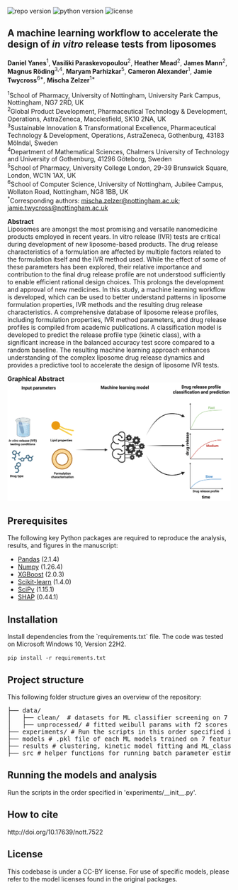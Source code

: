 ![repo version](https://img.shields.io/badge/Version-v.1.0-green)
![python version](https://img.shields.io/badge/python-3.12.1-blue)
![license](https://img.shields.io/badge/License-CC--BY-red)


<h2 id="Title">A machine learning workflow to accelerate the design of <em>in vitro</em> release tests from liposomes</h2>


**Daniel Yanes**<sup>1</sup>, **Vasiliki Paraskevopoulou**<sup>2</sup>, **Heather Mead**<sup>2</sup>, **James Mann**<sup>2</sup>, **Magnus Röding**<sup>3,4</sup>, **Maryam Parhizkar**<sup>5</sup>, **Cameron Alexander**<sup>1</sup>, **Jamie Twycross**<sup>6*</sup>, **Mischa Zelzer**<sup>1*</sup>

<sup>1</sup>School of Pharmacy, University of Nottingham, University Park Campus, Nottingham, NG7 2RD, UK\
<sup>2</sup>Global Product Development, Pharmaceutical Technology & Development, Operations, AstraZeneca, Macclesfield, SK10 2NA, UK\
<sup>3</sup>Sustainable Innovation & Transformational Excellence, Pharmaceutical Technology & Development, Operations, AstraZeneca, Gothenburg, 43183 Mölndal, Sweden\
<sup>4</sup>Department of Mathematical Sciences, Chalmers University of Technology and University of Gothenburg, 41296 Göteborg, Sweden\
<sup>5</sup>School of Pharmacy, University College London, 29-39 Brunswick Square, London, WC1N 1AX, UK\
<sup>6</sup>School of Computer Science, University of Nottingham, Jubilee Campus, Wollaton Road, Nottingham, NG8 1BB, UK\
<sup>\*</sup>Corresponding authors: mischa.zelzer@nottingham.ac.uk; jamie.twycross@nottingham.ac.uk

**Abstract**\
Liposomes are amongst the most promising and versatile nanomedicine products employed in recent years. In vitro release (IVR) tests are critical during development of new liposome-based products. The drug release characteristics of a formulation are affected by multiple factors related to the formulation itself and the IVR method used. While the effect of some of these parameters has been explored, their relative importance and contribution to the final drug release profile are not understood sufficiently to enable efficient rational design choices. This prolongs the development and approval of new medicines. In this study, a machine learning workflow is developed, which can be used to better understand patterns in liposome formulation properties, IVR methods and the resulting drug release characteristics. A comprehensive database of liposome release profiles, including formulation properties, IVR method parameters, and drug release profiles is compiled from academic publications. A classification model is developed to predict the release profile type (kinetic class), with a significant increase in the balanced accuracy test score compared to a random baseline. The resulting machine learning approach enhances understanding of the complex liposome drug release dynamics and provides a predictive tool to accelerate the design of liposome IVR tests.    

**Graphical Abstract**\
![Figure 1](figures/ML_graphical_abstract.png?raw=true "Graphical Abstract")


<!-- Prerequisites-->
<h2 id="Prerequisites">Prerequisites</h2>

The following key Python packages are required to reproduce the analysis, results, and figures in the manuscript:

- [Pandas](https://pandas.pydata.org/) (2.1.4)  
- [Numpy](https://numpy.org/) (1.26.4)  
- [XGBoost](https://xgboost.readthedocs.io/) (2.0.3)  
- [Scikit-learn](https://scikit-learn.org/) (1.4.0)  
- [SciPy](https://docs.scipy.org/doc/) (1.15.1)  
- [SHAP](https://shap.readthedocs.io/en/latest/) (0.44.1)  


<h2 id="Installation">Installation</h2>
Install dependencies from the `requirements.txt` file. The code was tested on Microsoft Windows 10, Version 22H2.

```
pip install -r requirements.txt
```

<!-- Content-->
<h2 id="content">Project structure</h2>
This following folder structure gives an overview of the repository:

<pre>
├── data/
│   ├── clean/  # datasets for ML classifier screening on 7 and 9 features
│   ├── unprocessed/ # fitted weibull params with f2 scores > 50 & backend datasets 
├── experiments/ # Run the scripts in this order specified in __init__.py file to reproduce the analysis
├── models # .pkl file of each ML models trained on 7 features using stratified 5-fold cross validation
├── results # clustering, kinetic model fitting and ML_classifier evaluation files 
├── src # helper functions for running batch parameter estimation and data preprocessing 
</pre>

<h2 id="content">Running the models and analysis</h2> 
Run the scripts in the order specified in 'experiments/__init__.py'.

<!-- How to cite-->
<h2 id="How-to-cite">How to cite</h2>
http://doi.org/10.17639/nott.7522

<!-- License-->
<h2 id="License">License</h2>
This codebase is under a CC-BY license. For use of specific models, please refer to the model licenses found in the original 
packages.